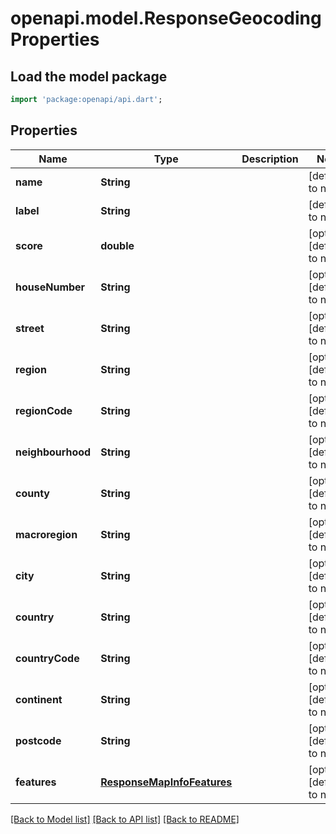 # openapi.model.ResponseGeocodingProperties

## Load the model package
```dart
import 'package:openapi/api.dart';
```

## Properties
Name | Type | Description | Notes
------------ | ------------- | ------------- | -------------
**name** | **String** |  | [default to null]
**label** | **String** |  | [default to null]
**score** | **double** |  | [optional] [default to null]
**houseNumber** | **String** |  | [optional] [default to null]
**street** | **String** |  | [optional] [default to null]
**region** | **String** |  | [optional] [default to null]
**regionCode** | **String** |  | [optional] [default to null]
**neighbourhood** | **String** |  | [optional] [default to null]
**county** | **String** |  | [optional] [default to null]
**macroregion** | **String** |  | [optional] [default to null]
**city** | **String** |  | [optional] [default to null]
**country** | **String** |  | [optional] [default to null]
**countryCode** | **String** |  | [optional] [default to null]
**continent** | **String** |  | [optional] [default to null]
**postcode** | **String** |  | [optional] [default to null]
**features** | [**ResponseMapInfoFeatures**](ResponseMapInfoFeatures.md) |  | [optional] [default to null]

[[Back to Model list]](../README.md#documentation-for-models) [[Back to API list]](../README.md#documentation-for-api-endpoints) [[Back to README]](../README.md)


